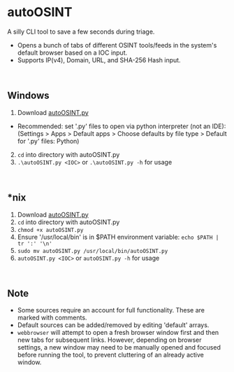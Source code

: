 # autoOSINT
A silly CLI tool to save a few seconds during triage.<br>
- Opens a bunch of tabs of different OSINT tools/feeds in the system's default browser based on a IOC input.<br>
- Supports IP(v4), Domain, URL, and SHA-256 Hash input.<br>

<br>

## Windows
1) Download [autoOSINT.py](https://github.com/isaacward1/autoOSINT/blob/main/autoOSINT.py)<br>

- Recommended: set '.py' files to open via python interpreter (not an IDE): <br>
   (Settings > Apps > Default apps > Choose defaults by file type > Default for '.py' files: Python)
   
2) `cd` into directory with autoOSINT.py
3) `.\autoOSINT.py <IOC>` or `.\autoOSINT.py -h` for usage


<br>

## *nix
1) Download [autoOSINT.py](https://github.com/isaacward1/autoOSINT/blob/main/autoOSINT.py)
2) `cd` into directory with autoOSINT.py
3) `chmod +x autoOSINT.py`
4) Ensure '/usr/local/bin' is in $PATH environment variable: `echo $PATH | tr ':' '\n'`
5) `sudo mv autoOSINT.py /usr/local/bin/autoOSINT.py`
6) `autoOSINT.py <IOC>` or `autoOSINT.py -h` for usage

<br>

## Note
- Some sources require an account for full functionality. These are marked with comments.
- Default sources can be added/removed by editing 'default' arrays.
- `webbrowser` will attempt to open a fresh browser window first and then new tabs for subsequent links. However, depending on browser settings, a new window may need to be manually opened and focused before running the tool, to prevent cluttering of an already active window.

<br>
